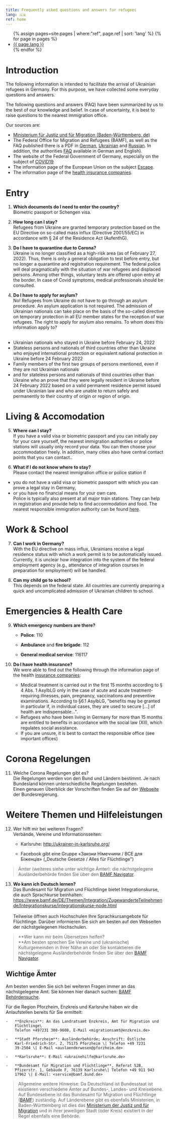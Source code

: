 ```yaml
---
title: Frequently asked questions and answers for refugees
lang: 🇬🇧
ref: home
---
```


<ul>
{% assign pages=site.pages | where:"ref", page.ref | sort: 'lang' %}
{% for page in pages %}
  <li>
    <a href="{{ page.url }}" class="{{ page.lang }}">{{ page.lang }}</a>
  </li>
{% endfor %}
</ul>


# Introduction

The following information is intended to facilitate the arrival of Ukrainian refugees in Germany. For this purpose, we have collected some everyday questions and answers.

The following questions and answers (FAQ) have been summarized by us to the best of our knowledge and belief. In case of uncertainty, it is best to raise questions to the nearest immigration office. 

Our sources are: 


  - [Ministerium für Justiz und für Migration (Baden-Württemberg,
    de)](https://www.justiz-bw.de/,Lde/Startseite/Auslaender+und+Fluechtlingspolitik/FAQ)
  - The Federal Office for Migration and Refugees (BAMF), as well as the FAQ published there is a PDF in
    [German](https://www.bamf.de/SharedDocs/Anlagen/DE/AsylFluechtlingsschutz/faq-ukraine.pdf;jsessionid=ED6AE97498A9147C1AF75EF04FF0D880.intranet381?__blob=publicationFile&v=13),
    [Ukrainian](https://www.bamf.de/SharedDocs/Anlagen/DE/AsylFluechtlingsschutz/faq-ukraine-ukr.pdf?__blob=publicationFile&v=10) and [Russian](https://www.bamf.de/SharedDocs/Anlagen/DE/AsylFluechtlingsschutz/faq-ukraine-ru.pdf?__blob=publicationFile&v=11). In addition, the authorities [FAQ](https://bamf-navi.bamf.de/de/FAQs/) available in German and English).
  - The website of the Federal Government of Germany, especially on the subject of 
    [COVID19](https://www.bundesregierung.de/breg-de/themen/coronavirus/corona-regeln-und-einschrankungen-1734724)
  - The information page of the European Union on the subject [Escape](https://ec.europa.eu/info/strategy/priorities-2019-2024/stronger-europe-world/eu-solidarity-ukraine/eu-assistance-ukraine/information-people-fleeing-war-ukraine_en).
  - The information page of the [health insurance companies](https://www.krankenkassenzentrale.de/wiki/fluechtlinge).

# Entry

  1. **Which documents do I need to enter the country?** <br>
      Biometric passport or Schengen visa.

  2. **How long can I stay?**<br> Refugees from Ukraine are granted temporary protection based on the EU Directive on so-called mass influx (Directive 2001/55/EC) in accordance with § 24 of the Residence Act (AufenthG).

  3. **Do I have to quarantine due to Corona?**<br> Ukraine is no longer classified as a high-risk area (as of February 27, 2022). Thus, there is only a general obligation to test before entry, but no longer a quarantine and registration requirement. The federal police will deal pragmatically with the situation of war refugees and displaced persons. Among other things, voluntary tests are offered upon entry at the border. In case of Covid symptoms, medical professionals should be consulted.

  4. **Do I have to apply for asylum?** <br>No! Refugees from Ukraine do not have to go through an asylum procedure. An asylum application is not required. The admission of Ukrainian nationals can take place on the basis of the so-called directive on temporary protection in all EU member states for the reception of war refugees. The right to apply for asylum also remains. To whom does this information apply to?<br><br>
  <ul>   
    <li>Ukrainian nationals who stayed in Ukraine before February 24, 2022</li>
    <li>Stateless persons and nationals of third countries other than Ukraine who enjoyed 
      international protection or equivalent national protection in Ukraine before 24 February 2022</li>
    <li>Family members of the first two groups of persons mentioned, even if they are not    
      Ukrainian nationals</li>
    <li>and for stateless persons and nationals of third countries other than Ukraine who 
      an prove that they were legally resident in Ukraine before 24 February 2022 based on a valid permanent residence permit issued under Ukrainian law and who are unable to return safely and permanently to their country of origin or region of origin.</li>
  </ul>  

# Living & Accomodation 

  5. **Where can I stay?**  
     If you have a valid visa or biometric passport and you can initially pay for your care yourself, the nearest immigration authorities or police stations will usually only record your data. You can then choose your accommodation freely. In addition, many cities also have central contact points that you can contact..

  6.  **What if I do not know where to stay?** <br>
  Please contact the nearest immigration office or police station if
  -  you do not have a valid visa or biometric passport with which you can prove a legal stay in Germany, 
  - or you have no financial means for your own care.  
  Police is typically also present at all major train stations. They can help in registration and provide help to find accommodation and food. The nearest responsible immigration authority can be found [here](https://bamf-navi.bamf.de/de/Themen/Behoerden/).

# Work & School

7.  **Can I work in Germany?**<br>With the EU directive on mass influx, Ukrainians receive a legal residence status with which a work permit is to be automatically issued. Currently, it is  unclear how integration into the system of the federal employment agency (e.g., attendance of integration courses in preparation for employment) will be handled.

8.  **Can my child go to school?**<br>This depends on the federal state. All countries are currently preparing a quick and uncomplicated admission of Ukrainian children to school.

# Emergencies & Health Care

9.  **Which emergency numbers are there?**

    -   **Police**: 110

    -   **Ambulance** and **fire brigade**: 112

    -   **General medical service**: 116117

10. **Do I have health insurance?**<br>We were able to find out the following through the information page of the health [insurance companies](https://www.krankenkassenzentrale.de/wiki/fluechtlinge):

    -   Medical treatment is carried out in the first 15 months according to § 4 Abs. 1
        AsylbLG only in the case of acute and acute treatment-requiring illnesses, pain, pregnancy, vaccinations and preventive examinations. According to §6.1 AsylbLG, "benefits may be granted in particular if, in individual cases, they are used to secure \[...\] of health are indispensable...".
    -   Refugees who have been living in Germany for more than 15 months are entitled to 
        benefits in accordance with the social law (XII), which regulates social assistance.
    -   If you are unsure, it is best to contact the responsible office (see important 
        offices)


# Corona Regelungen 

11. Welche Corona Regelungen gibt es?\
    Die Regelungen werden von den Bund und Ländern bestimmt. Je nach
    Bundesland können unterschiedliche Regelungen bestehen.\
    Einen genauen Überblick der Vorschriften finden Sie auf der
    [Webseite](https://www.bundesregierung.de/breg-de/themen/coronavirus/corona-regeln-und-einschrankungen-1734724)
    der Bundesregierung.

# Weitere Themen und Hilfeleistungen 

12. Wer hilft mir bei weiteren Fragen?\
    Verbände, Vereine und Informationsseiten:

    -   Karlsruhe: <http://ukrainer-in-karlsruhe.org/>

    -   Facebook gibt eine Gruppe «Закони Німеччини / ВСЕ для Біженців»
        („Deutsche Gesetze / Alles für Flüchtlinge")

> Ämter (weiteres siehe unter wichtige Ämter): die nächstgelegene
> Ausländerbehörde finden Sie über den [BAMF
> Navigator](https://bamf-navi.bamf.de/de/Themen/Behoerden/).

13. **Wo kann ich Deutsch lernen?**\
    Das Bundesamt für Migration und Flüchtlinge bietet
    Integrationskurse, die auch Sprachkurse beinhalten:
    <https://www.bamf.de/DE/Themen/Integration/ZugewanderteTeilnehmende/Integrationskurse/integrationskurse-node.html>\
    \
    Teilweise öffnen auch Hochschulen Ihre Sprachkursangebote für
    Flüchtlinge. Darüber informieren Sie sich am besten auf den
    Webseiten der nächstgelegenen Hochschulen.

> **Wer kann mir beim Übersetzen helfen?\
> **Am besten sprechen Sie Vereine und (ukrainische) Kulturgemeinden in
> Ihrer Nähe an oder Sie kontaktieren die nächstgelegene
> Ausländerbehörde finden Sie über den [BAMF
> Navigator](https://bamf-navi.bamf.de/de/Themen/Behoerden/).

## Wichtige Ämter
Am besten wenden Sie sich bei weiteren Fragen immer an das nächstgelegene Amt. Sie können hier danach suchen: [BAMF Behördensuche](https://bamf-navi.bamf.de/de/Themen/Behoerden/).  

Für die Region Pforzheim, Enzkreis und Karlsruhe haben wir die Anlaufstellen bereits für Sie ermittelt:

    -   **Enzkreis**: An das Landratsamt Enzkreis, Amt für Migration und
        Flüchtlinge\
        Telefon +497231 308-9608, E-Mail <migrationsamt@enzkreis.de>

    -   **Stadt Pforzheim**: Ausländerbehörde; Anschrift: Östliche
        Karl-Friedrich-Str. 2, 75175 Pforzheim \| Telefon +49 7231
        39-2504 \| E-Mail <auslaenderwesen@pforzheim.de>

    -   **Karlsruhe**: E-Mail <ukrainehilfe@karlsruhe.de>

    -   **Bundesamt für Migration und Flüchtlinge**, Referat 52B,
        Pfizerstr. 1, Gebäude F, 76139 Karlsruhe\| Telefon +49 911 943
        17962 \| E-Mail: <service@bamf.bund.de>

> Allgemeine weitere Hinweise: Da Deutschland ist Bundesstaat ist
> existieren verschiedene Ämter auf Bundes-, Landes- und Kreisebene. Auf
> Bundesebene ist das Bundesamt für Migration und Flüchtlinge
> ([BAMF](https://www.bamf.de/DE/Startseite/startseite_node.html))
> zuständig. Auf Länderebene gibt es ebenfalls Ministerien, in
> Baden-Württemberg ist dies das [Ministerium der Justiz und für
> Migration](https://www.justiz-bw.de/,Lde/Startseite) und in ihrer
> jeweiligen Stadt (oder Kreis) existiert in der Regel ebenfalls eine
> Behörde.
